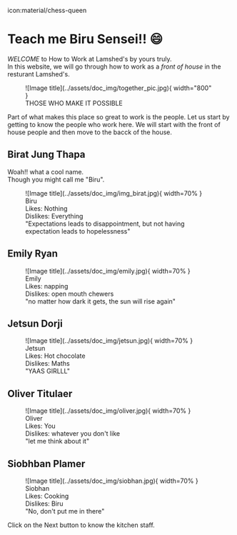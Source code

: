 icon:material/chess-queen

# Teach me Biru Sensei!! :smile:

 *WELCOME* to How to Work at Lamshed's by yours truly.
 <br>
 In this website, we will go through how to work as a *front of house* in the resturant Lamshed's.

<figure markdown="span">
  ![Image title](../assets/doc_img/together_pic.jpg){ width="800" }
  <figcaption> THOSE WHO MAKE IT POSSIBLE</figcaption>
</figure> 

  Part of what makes this place so great to work is the people. Let us start by getting to know the people who work here. We will start with the front of house people and then move to the bacck of the house.

## Birat Jung Thapa
Woah!! what a cool name. 
<br>
Though you might call me "Biru".

<figure markdown="span" >
  ![Image title](../assets/doc_img/img_birat.jpg){ width=70% }
  <figcaption> 
  Biru 
  <br> 
  Likes: Nothing 
  <br> 
  Dislikes: Everything
  <br>
  "Expectations leads to disappointment, but not having expectation leads to hopelessness"
  </figcaption>
</figure>

## Emily Ryan

<figure markdown="span" >
  ![Image title](../assets/doc_img/emily.jpg){ width=70% }
  <figcaption> 
  Emily 
  <br> 
  Likes: napping 
  <br> 
  Dislikes: open mouth chewers 
  <br>
  "no matter how dark it gets, the sun will rise again"
  </figcaption>
</figure>


## Jetsun Dorji

<figure markdown="span" >
  ![Image title](../assets/doc_img/jetsun.jpg){ width=70% }
  <figcaption> 
  Jetsun 
  <br> 
  Likes: Hot chocolate 
  <br> 
  Dislikes: Maths 
  <br>
  "YAAS GIRLLL"
  </figcaption>
</figure>


## Oliver Titulaer

<figure markdown="span" >
  ![Image title](../assets/doc_img/oliver.jpg){ width=70% }
  <figcaption> 
  Oliver 
  <br> 
  Likes: You 
  <br> 
  Dislikes: whatever you don't like 
  <br>
  "let me think about it"
  </figcaption>
</figure>


## Siobhban Plamer

<figure markdown="span" >
  ![Image title](../assets/doc_img/siobhan.jpg){ width=70% }
  <figcaption> 
  Siobhan
  <br> 
  Likes: Cooking 
  <br> 
  Dislikes: Biru 
  <br>
  "No, don't put me in there"
  </figcaption>
</figure>

Click on the Next button to know the kitchen staff.
